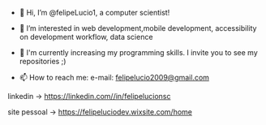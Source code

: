 - 👋 Hi, I’m @felipeLucio1, a computer scientist!
- 👀 I’m interested in web development,mobile development, accessibility on development workflow, data science
- 🌱 I'm currently increasing my programming skills. I invite you to see my repositories ;)

- 📫 How to reach me:
e-mail: felipelucio2009@gmail.com 

linkedin -> https://linkedin.com//in/felipelucionsc

site pessoal -> https://felipeluciodev.wixsite.com/home

<!---
felipeLucio1/felipeLucio1 is a ✨ special ✨ repository because its `README.md` (this file) appears on your GitHub profile.
You can click the Preview link to take a look at your changes.
--->
